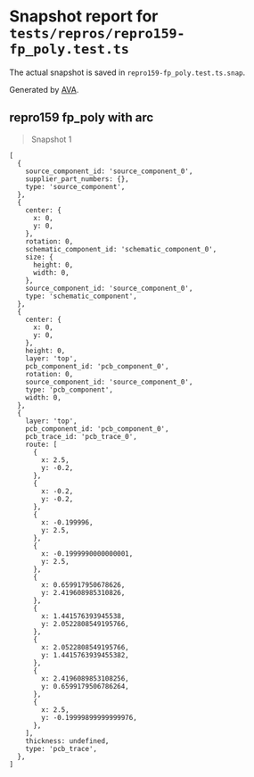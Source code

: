 # Snapshot report for `tests/repros/repro159-fp_poly.test.ts`

The actual snapshot is saved in `repro159-fp_poly.test.ts.snap`.

Generated by [AVA](https://avajs.dev).

## repro159 fp_poly with arc

> Snapshot 1

    [
      {
        source_component_id: 'source_component_0',
        supplier_part_numbers: {},
        type: 'source_component',
      },
      {
        center: {
          x: 0,
          y: 0,
        },
        rotation: 0,
        schematic_component_id: 'schematic_component_0',
        size: {
          height: 0,
          width: 0,
        },
        source_component_id: 'source_component_0',
        type: 'schematic_component',
      },
      {
        center: {
          x: 0,
          y: 0,
        },
        height: 0,
        layer: 'top',
        pcb_component_id: 'pcb_component_0',
        rotation: 0,
        source_component_id: 'source_component_0',
        type: 'pcb_component',
        width: 0,
      },
      {
        layer: 'top',
        pcb_component_id: 'pcb_component_0',
        pcb_trace_id: 'pcb_trace_0',
        route: [
          {
            x: 2.5,
            y: -0.2,
          },
          {
            x: -0.2,
            y: -0.2,
          },
          {
            x: -0.199996,
            y: 2.5,
          },
          {
            x: -0.1999990000000001,
            y: 2.5,
          },
          {
            x: 0.659917950678626,
            y: 2.419608985310826,
          },
          {
            x: 1.441576393945538,
            y: 2.0522808549195766,
          },
          {
            x: 2.0522808549195766,
            y: 1.4415763939455382,
          },
          {
            x: 2.4196089853108256,
            y: 0.6599179506786264,
          },
          {
            x: 2.5,
            y: -0.19999899999999976,
          },
        ],
        thickness: undefined,
        type: 'pcb_trace',
      },
    ]

